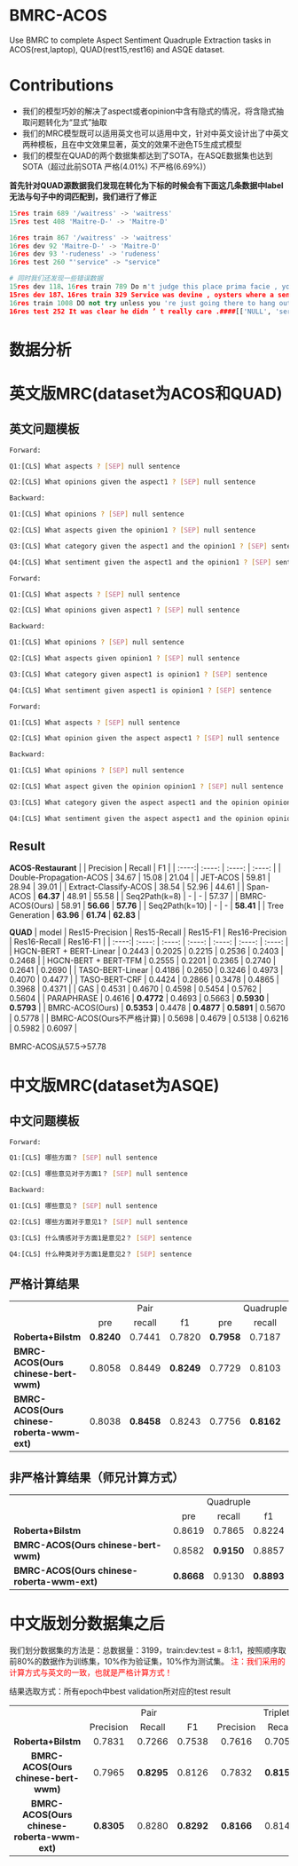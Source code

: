 # BMRC-ACOS
Use BMRC to complete Aspect Sentiment Quadruple Extraction tasks in ACOS(rest,laptop), QUAD(rest15,rest16) and ASQE dataset.

# Contributions
- 我们的模型巧妙的解决了aspect或者opinion中含有隐式的情况，将含隐式抽取问题转化为“显式”抽取
- 我们的MRC模型既可以适用英文也可以适用中文，针对中英文设计出了中英文两种模板，且在中文效果显著，英文的效果不逊色T5生成式模型
- 我们的模型在QUAD的两个数据集都达到了SOTA，在ASQE数据集也达到SOTA（超过此前SOTA 严格(4.01%) 不严格(6.69%)）

**首先针对QUAD源数据我们发现在转化为下标的时候会有下面这几条数据中label无法与句子中的词匹配到，我们进行了修正**
  ```python
  15res train 689 '/waitress' -> 'waitress'
  15res test 408 'Maitre-D-' -> 'Maitre-D'
  
  16res train 867 '/waitress' -> 'waitress'
  16res dev 92 'Maitre-D-' -> 'Maitre-D'
  16res dev 93 '·rudeness' -> 'rudeness'
  16res test 260 "'service" -> "service"
  
  # 同时我们还发现一些错误数据
  15res dev 118、16res train 789 Do n't judge this place prima facie , you have to try it to believe it , a home away from home for the literate heart .####[['place', 'restaurant general', 'positive', 'try it and believe it']]
  15res dev 187、16res train 329 Service was devine , oysters where a sensual as they come , and the price ca n't be beat ! ! !####[['Service', 'service general', 'positive', 'devine'], ['oysters', 'food quality', 'positive', 'sensual'], ['NULL', 'restaurant prices', 'positive', "can't be beat"]]
  16res train 1008 DO not try unless you 're just going there to hang out like the rest of the hipsters who apparently have no sense of taste .####[['NULL', 'restaurant miscellaneous', 'negative', 'Do not try']]
  16res test 252 It was clear he didn ’ t really care .####[['NULL', 'service general', 'negative', 'didn \\’ t really care']]
  
  ```


# 数据分析


# 英文版MRC(dataset为ACOS和QUAD)
## 英文问题模板
```bash
Forward:

Q1:[CLS] What aspects ? [SEP] null sentence

Q2:[CLS] What opinions given the aspect1 ? [SEP] null sentence

Backward:

Q1:[CLS] What opinions ? [SEP] null sentence

Q2:[CLS] What aspects given the opinion1 ? [SEP] null sentence

Q3:[CLS] What category given the aspect1 and the opinion1 ? [SEP] sentence

Q4:[CLS] What sentiment given the aspect1 and the opinion1 ? [SEP] sentence
```

```bash
Forward:

Q1:[CLS] What aspects ? [SEP] null sentence

Q2:[CLS] What opinions given aspect1 ? [SEP] null sentence

Backward:

Q1:[CLS] What opinions ? [SEP] null sentence

Q2:[CLS] What aspects given opinion1 ? [SEP] null sentence

Q3:[CLS] What category given aspect1 is opinion1 ? [SEP] sentence

Q4:[CLS] What sentiment given aspect1 is opinion1 ? [SEP] sentence
```

```bash
Forward:

Q1:[CLS] What aspects ? [SEP] null sentence

Q2:[CLS] What opinion given the aspect aspect1 ? [SEP] null sentence

Backward:

Q1:[CLS] What opinions ? [SEP] null sentence

Q2:[CLS] What aspect given the opinion opinion1 ? [SEP] null sentence

Q3:[CLS] What category given the aspect aspect1 and the opinion opinion1 ? [SEP] sentence

Q4:[CLS] What sentiment given the aspect aspect1 and the opinion opinion1 ? [SEP] sentence
```


## Result
**ACOS-Restaurant**
|  | Precision | Recall | F1 |
| :----:| :----: | :----: | :----: |
| Double-Propagation-ACOS | 34.67 | 15.08 | 21.04 |
| JET-ACOS | 59.81 | 28.94 | 39.01 |
| Extract-Classify-ACOS | 38.54 | 52.96 | 44.61 |
| Span-ACOS | **64.37** | 48.91 | 55.58 |
| Seq2Path(k=8) | - | - | 57.37 |
| BMRC-ACOS(Ours) | 58.91 | **56.66** | **57.76** |
| Seq2Path(k=10) | - | - | **58.41** |
| Tree Generation | **63.96** | **61.74** | **62.83** |

**QUAD**
| model | Res15-Precision | Res15-Recall | Res15-F1 | Res16-Precision | Res16-Recall | Res16-F1 |
| :----:| :----: | :----: | :----: | :----: | :----: | :----: |
| HGCN-BERT + BERT-Linear | 0.2443 | 0.2025 | 0.2215 | 0.2536 | 0.2403 | 0.2468 |
| HGCN-BERT + BERT-TFM | 0.2555 | 0.2201 | 0.2365 | 0.2740 | 0.2641 | 0.2690 |
| TASO-BERT-Linear | 0.4186 | 0.2650 | 0.3246 | 0.4973 | 0.4070 | 0.4477 |
| TASO-BERT-CRF | 0.4424 | 0.2866 | 0.3478 | 0.4865 | 0.3968 | 0.4371 |
| GAS | 0.4531 | 0.4670 | 0.4598 | 0.5454 | 0.5762 | 0.5604 |
| PARAPHRASE | 0.4616 | **0.4772** | 0.4693 | 0.5663 | **0.5930** | **0.5793** |
| BMRC-ACOS(Ours) | **0.5353** | 0.4478 | **0.4877** | **0.5891** | 0.5670 | 0.5778 |
| BMRC-ACOS(Ours不严格计算) | 0.5698 | 0.4679 | 0.5138 | 0.6216 | 0.5982 | 0.6097 |


BMRC-ACOS从57.5->57.78

# 中文版MRC(dataset为ASQE)
## 中文问题模板
```bash
Forward:

Q1:[CLS] 哪些方面？ [SEP] null sentence

Q2:[CLS] 哪些意见对于方面1？ [SEP] null sentence

Backward:

Q1:[CLS] 哪些意见？ [SEP] null sentence

Q2:[CLS] 哪些方面对于意见1？ [SEP] null sentence

Q3:[CLS] 什么情感对于方面1是意见2？ [SEP] sentence

Q4:[CLS] 什么种类对于方面1是意见2？ [SEP] sentence
```

## 严格计算结果
<table>
  <tr>
    <td></td>
    <td colspan="3" align="center">Pair</td>
    <td colspan="3" align="center">Quadruple</td>
  </tr>
  <tr>
    <td></td>
    <td align="center">pre</td>
    <td align="center">recall</td>
    <td align="center">f1</td>
    <td align="center">pre</td>
    <td align="center">recall</td>
    <td align="center">f1</td>
  </tr>
  <tr>
    <td><B>Roberta+Bilstm</B></td>
    <td><B>0.8240</B></td>
    <td>0.7441</td>
    <td>0.7820</td>
    <td><B>0.7958</B></td>
    <td>0.7187</td>
    <td>0.7553</td>
  </tr>
  <tr>
    <td><B>BMRC-ACOS(Ours chinese-bert-wwm)</B></td>
    <td>0.8058</td>
    <td>0.8449</td>
    <td><B>0.8249</B></td>
    <td>0.7729</td>
    <td>0.8103</td>
    <td>0.7911</td>
  </tr>
  <tr>
    <td><B>BMRC-ACOS(Ours chinese-roberta-wwm-ext)</B></td>
    <td>0.8038</td>
    <td><B>0.8458</B></td>
    <td>0.8243</td>
    <td>0.7756</td>
    <td><B>0.8162</B></td>
    <td><B>0.7954</B></td>
  </tr>
</table>

## 非严格计算结果（师兄计算方式）
<table>
  <tr>
    <td></td>
    <td colspan="3" align="center">Quadruple</td>
  </tr>
  <tr>
    <td></td>
    <td align="center">pre</td>
    <td align="center">recall</td>
    <td align="center">f1</td>
  </tr>
  <tr>
    <td><B>Roberta+Bilstm</B></td>
    <td>0.8619</td>
    <td>0.7865</td>
    <td>0.8224</td>
  </tr>
  <tr>
    <td><B>BMRC-ACOS(Ours chinese-bert-wwm)</B></td>
    <td>0.8582</td>
    <td><B>0.9150</B></td>
    <td>0.8857</td>
  </tr>
    <tr>
    <td><B>BMRC-ACOS(Ours chinese-roberta-wwm-ext)</B></td>
    <td><B>0.8668</B></td>
    <td>0.9130</td>
    <td><B>0.8893</B></td>
  </tr>
</table>


# 中文版划分数据集之后
我们划分数据集的方法是：总数据量：3199，train:dev:test = 8:1:1，按照顺序取前80%的数据作为训练集，10%作为验证集，10%作为测试集。
<font color="red">注：我们采用的计算方式与英文的一致，也就是严格计算方式！</font>

结果选取方式：所有epoch中best validation所对应的test result

<table>
  <tr>
    <td></td>
    <td colspan="3" align="center">Pair</td>
    <td colspan="3" align="center">Triplet</td>
    <td colspan="3" align="center">Quadruple</td>
  </tr>
  <tr>
    <td></td>
    <td align="center">Precision</td>
    <td align="center">Recall</td>
    <td align="center">F1</td>
    <td align="center">Precision</td>
    <td align="center">Recall</td>
    <td align="center">F1</td>
    <td align="center">Precision</td>
    <td align="center">Recall</td>
    <td align="center">F1</td>
  </tr>
  <tr>
    <td align="center"><B>Roberta+Bilstm</B></td>
    <td align="center">0.7831</td>
    <td align="center">0.7266</td>
    <td align="center">0.7538</td>
    <td align="center">0.7616</td>
    <td align="center">0.7055</td>
    <td align="center">0.7325</td>
    <td align="center">0.7483</td>
    <td align="center">0.6943</td>
    <td align="center">0.7203</td>
  </tr>
  <tr>
    <td align="center"><B>BMRC-ACOS(Ours chinese-bert-wwm)</B></td>
    <td align="center">0.7965</td>
    <td align="center"><B>0.8295</B></td>
    <td align="center">0.8126</td>
    <td align="center">0.7832</td>
    <td align="center"><B>0.8157</B></td>
    <td align="center">0.7991</td>
    <td align="center">0.7493</td>
    <td align="center"><B>0.7803</B></td>
    <td align="center">0.7649</td>
  </tr>
    <tr>
    <td align="center"><B>BMRC-ACOS(Ours chinese-roberta-wwm-ext)</B></td>
    <td align="center"><B>0.8305</B></td>
    <td align="center">0.8280</td>
    <td align="center"><B>0.8292</B></td>
    <td align="center"><B>0.8166</B></td>
    <td align="center">0.8141</td>
    <td align="center"><B>0.8154</B></td>
    <td align="center"><B>0.7797</B></td>
    <td align="center">0.7773</td>
    <td align="center"><B>0.7785</B></td>
  </tr>
</table>

